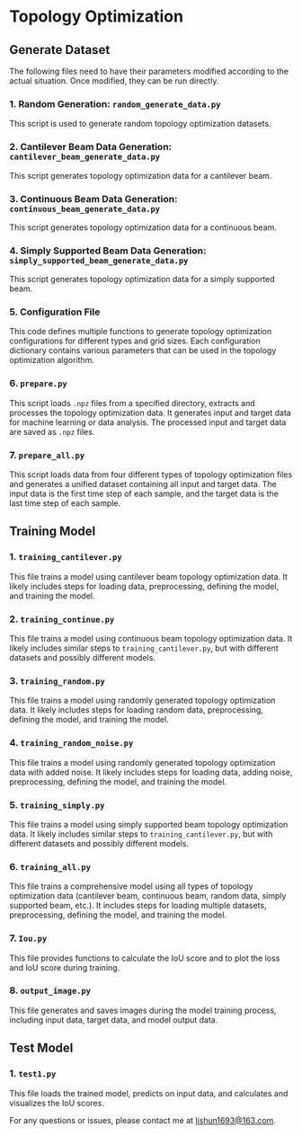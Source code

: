 # Topology Optimization

## Generate Dataset

The following files need to have their parameters modified according to the actual situation. Once modified, they can be run directly.

### 1. Random Generation: `random_generate_data.py`

This script is used to generate random topology optimization datasets.

### 2. Cantilever Beam Data Generation: `cantilever_beam_generate_data.py`

This script generates topology optimization data for a cantilever beam.

### 3. Continuous Beam Data Generation: `continuous_beam_generate_data.py`

This script generates topology optimization data for a continuous beam.

### 4. Simply Supported Beam Data Generation: `simply_supported_beam_generate_data.py`

This script generates topology optimization data for a simply supported beam.

### 5. Configuration File

This code defines multiple functions to generate topology optimization configurations for different types and grid sizes. Each configuration dictionary contains various parameters that can be used in the topology optimization algorithm.

### 6. `prepare.py`

This script loads `.npz` files from a specified directory, extracts and processes the topology optimization data. It generates input and target data for machine learning or data analysis. The processed input and target data are saved as `.npz` files.

### 7. `prepare_all.py`

This script loads data from four different types of topology optimization files and generates a unified dataset containing all input and target data. The input data is the first time step of each sample, and the target data is the last time step of each sample.

## Training Model

### 1. `training_cantilever.py`

This file trains a model using cantilever beam topology optimization data. It likely includes steps for loading data, preprocessing, defining the model, and training the model.

### 2. `training_continue.py`

This file trains a model using continuous beam topology optimization data. It likely includes similar steps to `training_cantilever.py`, but with different datasets and possibly different models.

### 3. `training_random.py`

This file trains a model using randomly generated topology optimization data. It likely includes steps for loading random data, preprocessing, defining the model, and training the model.

### 4. `training_random_noise.py`

This file trains a model using randomly generated topology optimization data with added noise. It likely includes steps for loading data, adding noise, preprocessing, defining the model, and training the model.

### 5. `training_simply.py`

This file trains a model using simply supported beam topology optimization data. It likely includes similar steps to `training_cantilever.py`, but with different datasets and possibly different models.

### 6. `training_all.py`

This file trains a comprehensive model using all types of topology optimization data (cantilever beam, continuous beam, random data, simply supported beam, etc.). It includes steps for loading multiple datasets, preprocessing, defining the model, and training the model.

### 7. `Iou.py`

This file provides functions to calculate the IoU score and to plot the loss and IoU score during training.

### 8. `output_image.py`

This file generates and saves images during the model training process, including input data, target data, and model output data.

## Test Model

### 1. `test1.py`

This file loads the trained model, predicts on input data, and calculates and visualizes the IoU scores.

For any questions or issues, please contact me at lishun1693@163.com.
